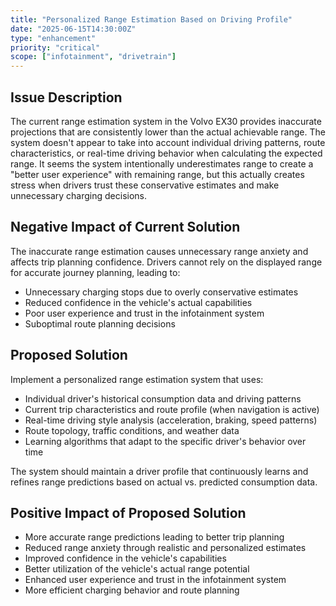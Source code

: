 ```yaml
---
title: "Personalized Range Estimation Based on Driving Profile"
date: "2025-06-15T14:30:00Z"
type: "enhancement"
priority: "critical"
scope: ["infotainment", "drivetrain"]
---
```


## Issue Description

The current range estimation system in the Volvo EX30 provides inaccurate projections that are consistently lower than the actual achievable range. The system doesn't appear to take into account individual driving patterns, route characteristics, or real-time driving behavior when calculating the expected range. It seems the system intentionally underestimates range to create a "better user experience" with remaining range, but this actually creates stress when drivers trust these conservative estimates and make unnecessary charging decisions.

## Negative Impact of Current Solution

The inaccurate range estimation causes unnecessary range anxiety and affects trip planning confidence. Drivers cannot rely on the displayed range for accurate journey planning, leading to:

- Unnecessary charging stops due to overly conservative estimates
- Reduced confidence in the vehicle's actual capabilities
- Poor user experience and trust in the infotainment system
- Suboptimal route planning decisions

## Proposed Solution

Implement a personalized range estimation system that uses:

- Individual driver's historical consumption data and driving patterns
- Current trip characteristics and route profile (when navigation is active)
- Real-time driving style analysis (acceleration, braking, speed patterns)
- Route topology, traffic conditions, and weather data
- Learning algorithms that adapt to the specific driver's behavior over time

The system should maintain a driver profile that continuously learns and refines range predictions based on actual vs. predicted consumption data.

## Positive Impact of Proposed Solution

- More accurate range predictions leading to better trip planning
- Reduced range anxiety through realistic and personalized estimates
- Improved confidence in the vehicle's capabilities
- Better utilization of the vehicle's actual range potential
- Enhanced user experience and trust in the infotainment system
- More efficient charging behavior and route planning
